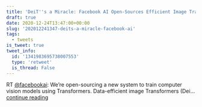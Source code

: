 ```yaml
---
title: 'DeiT''s a Miracle: Facebook AI Open-Sources Efficient Image Transformers'
draft: true
date: 2020-12-24T13:47:00+00:00
slug: '202012241347-deits-a-miracle-facebook-ai'
tags:
  - tweets
is_tweet: true
tweet_info:
  id: '1341983695738007553'
  type: 'retweet'
  is_thread: False
---
```




RT [@facebookai](https://x.com/facebookai): We’re open-sourcing a new system to train computer vision models using Transformers. Data-efficient image Transformers (Dei… [continue reading](https://x.com/sytelus/status/1341983695738007553)
